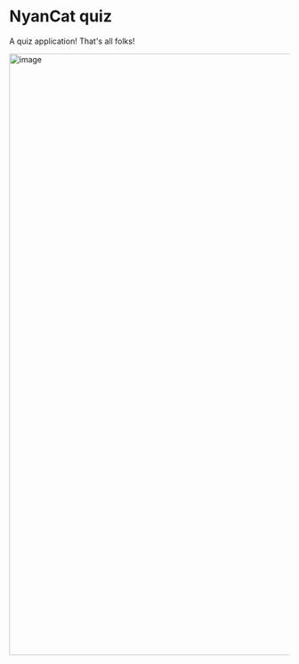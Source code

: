 # NyanCat quiz

A quiz application! That's all folks!

<img width="1920" height="1080" alt="image" src="https://github.com/user-attachments/assets/be81039a-bc17-40ec-96a9-b5daee47f82c" />
